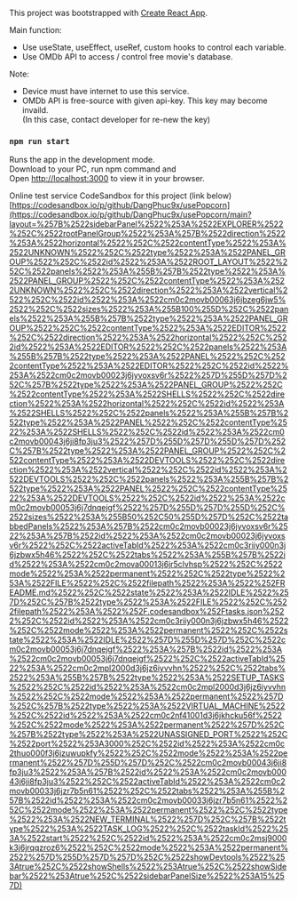 This project was bootstrapped with [Create React App](https://github.com/facebook/create-react-app).

Main function:
- Use useState, useEffect, useRef, custom hooks to control each variable.
- Use OMDb API to access / control free movie's database.

Note:
- Device must have internet to use this service.
- OMDb API is free-source with given api-key. This key may become invaild.\
  (In this case, contact developer for re-new the key)

### `npm run start`

Runs the app in the development mode.\
Download to your PC, run npm command and\
Open [http://localhost:3000](http://localhost:3000) to view it in your browser.

Online test service CodeSandbox for this project (link below)\
[https://codesandbox.io/p/github/DangPhuc9x/usePopcorn](https://codesandbox.io/p/github/DangPhuc9x/usePopcorn/main?layout=%257B%2522sidebarPanel%2522%253A%2522EXPLORER%2522%252C%2522rootPanelGroup%2522%253A%257B%2522direction%2522%253A%2522horizontal%2522%252C%2522contentType%2522%253A%2522UNKNOWN%2522%252C%2522type%2522%253A%2522PANEL_GROUP%2522%252C%2522id%2522%253A%2522ROOT_LAYOUT%2522%252C%2522panels%2522%253A%255B%257B%2522type%2522%253A%2522PANEL_GROUP%2522%252C%2522contentType%2522%253A%2522UNKNOWN%2522%252C%2522direction%2522%253A%2522vertical%2522%252C%2522id%2522%253A%2522cm0c2movb00063j6jbzeg6jw5%2522%252C%2522sizes%2522%253A%255B100%255D%252C%2522panels%2522%253A%255B%257B%2522type%2522%253A%2522PANEL_GROUP%2522%252C%2522contentType%2522%253A%2522EDITOR%2522%252C%2522direction%2522%253A%2522horizontal%2522%252C%2522id%2522%253A%2522EDITOR%2522%252C%2522panels%2522%253A%255B%257B%2522type%2522%253A%2522PANEL%2522%252C%2522contentType%2522%253A%2522EDITOR%2522%252C%2522id%2522%253A%2522cm0c2movb00023j6jyvoxsv6r%2522%257D%255D%257D%252C%257B%2522type%2522%253A%2522PANEL_GROUP%2522%252C%2522contentType%2522%253A%2522SHELLS%2522%252C%2522direction%2522%253A%2522horizontal%2522%252C%2522id%2522%253A%2522SHELLS%2522%252C%2522panels%2522%253A%255B%257B%2522type%2522%253A%2522PANEL%2522%252C%2522contentType%2522%253A%2522SHELLS%2522%252C%2522id%2522%253A%2522cm0c2movb00043j6ji8fp3ju3%2522%257D%255D%257D%255D%257D%252C%257B%2522type%2522%253A%2522PANEL_GROUP%2522%252C%2522contentType%2522%253A%2522DEVTOOLS%2522%252C%2522direction%2522%253A%2522vertical%2522%252C%2522id%2522%253A%2522DEVTOOLS%2522%252C%2522panels%2522%253A%255B%257B%2522type%2522%253A%2522PANEL%2522%252C%2522contentType%2522%253A%2522DEVTOOLS%2522%252C%2522id%2522%253A%2522cm0c2movb00053j6j7dnqejgf%2522%257D%255D%257D%255D%252C%2522sizes%2522%253A%255B50%252C50%255D%257D%252C%2522tabbedPanels%2522%253A%257B%2522cm0c2movb00023j6jyvoxsv6r%2522%253A%257B%2522id%2522%253A%2522cm0c2movb00023j6jyvoxsv6r%2522%252C%2522activeTabId%2522%253A%2522cm0c3riiy000n3j6jzbwx5h46%2522%252C%2522tabs%2522%253A%255B%257B%2522id%2522%253A%2522cm0c2mova00013j6jr5clvhsp%2522%252C%2522mode%2522%253A%2522permanent%2522%252C%2522type%2522%253A%2522FILE%2522%252C%2522filepath%2522%253A%2522%252FREADME.md%2522%252C%2522state%2522%253A%2522IDLE%2522%257D%252C%257B%2522type%2522%253A%2522FILE%2522%252C%2522filepath%2522%253A%2522%252F.codesandbox%252Ftasks.json%2522%252C%2522id%2522%253A%2522cm0c3riiy000n3j6jzbwx5h46%2522%252C%2522mode%2522%253A%2522permanent%2522%252C%2522state%2522%253A%2522IDLE%2522%257D%255D%257D%252C%2522cm0c2movb00053j6j7dnqejgf%2522%253A%257B%2522id%2522%253A%2522cm0c2movb00053j6j7dnqejgf%2522%252C%2522activeTabId%2522%253A%2522cm0c2mpl2000d3j6jz6iyvvhn%2522%252C%2522tabs%2522%253A%255B%257B%2522type%2522%253A%2522SETUP_TASKS%2522%252C%2522id%2522%253A%2522cm0c2mpl2000d3j6jz6iyvvhn%2522%252C%2522mode%2522%253A%2522permanent%2522%257D%252C%257B%2522type%2522%253A%2522VIRTUAL_MACHINE%2522%252C%2522id%2522%253A%2522cm0c2nf41001d3j6jkhcku56f%2522%252C%2522mode%2522%253A%2522permanent%2522%257D%252C%257B%2522type%2522%253A%2522UNASSIGNED_PORT%2522%252C%2522port%2522%253A3000%252C%2522id%2522%253A%2522cm0c2thuo000f3j6jzuwupkfy%2522%252C%2522mode%2522%253A%2522permanent%2522%257D%255D%257D%252C%2522cm0c2movb00043j6ji8fp3ju3%2522%253A%257B%2522id%2522%253A%2522cm0c2movb00043j6ji8fp3ju3%2522%252C%2522activeTabId%2522%253A%2522cm0c2movb00033j6jzr7b5n61%2522%252C%2522tabs%2522%253A%255B%257B%2522id%2522%253A%2522cm0c2movb00033j6jzr7b5n61%2522%252C%2522mode%2522%253A%2522permanent%2522%252C%2522type%2522%253A%2522NEW_TERMINAL%2522%257D%252C%257B%2522type%2522%253A%2522TASK_LOG%2522%252C%2522taskId%2522%253A%2522start%2522%252C%2522id%2522%253A%2522cm0c2msj9000k3j6jrqqzroz6%2522%252C%2522mode%2522%253A%2522permanent%2522%257D%255D%257D%257D%252C%2522showDevtools%2522%253Atrue%252C%2522showShells%2522%253Atrue%252C%2522showSidebar%2522%253Atrue%252C%2522sidebarPanelSize%2522%253A15%257D)
